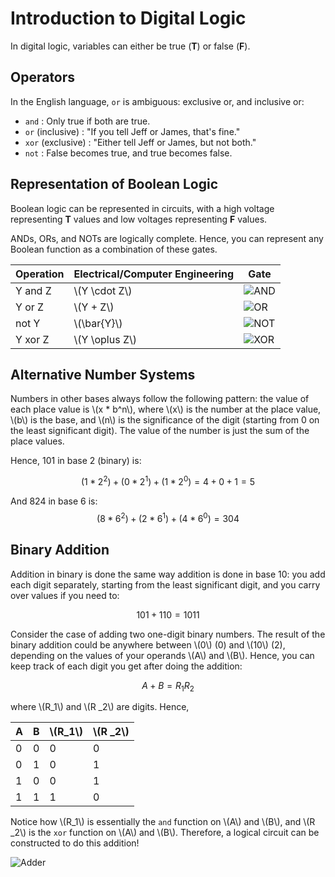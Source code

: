 # Introduction to Digital Logic

In digital logic, variables can either be true (**T**) or false (**F**).

## Operators

In the English language, `or` is ambiguous: exclusive or, and inclusive or:

* `and`
:   Only true if both are true.
* `or` (inclusive)
:   "If you tell Jeff or James, that's fine."
* `xor` (exclusive)
:   "Either tell Jeff or James, but not both."
* `not`
:   False becomes true, and true becomes false.

## Representation of Boolean Logic

Boolean logic can be represented in circuits, with a high voltage representing **T** values and low voltages representing **F** values. 

ANDs, ORs, and NOTs are logically complete. Hence, you can represent any Boolean function as a combination of these gates.

|Operation  | Electrical/Computer Engineering   | Gate
|---        |                               --- |        ---|
| Y and Z   |\\(Y \cdot Z\\)                    |![AND](http://i.imgur.com/V0Eip7Z.png)|
| Y or Z    |\\(Y + Z\\)                        |![OR](http://i.imgur.com/c339pnu.png)           |
| not Y     |\\(\bar{Y}\\)                      |![NOT](http://i.imgur.com/ytlsb1y.png)|
| Y xor Z   |\\(Y \oplus Z\\)                   |![XOR](http://i.imgur.com/7TSHPqy.png)|

## Alternative Number Systems

Numbers in other bases always follow the following pattern: the value of each place value is \\(x * b^n\\), where \\(x\\) is the number at the place value, \\(b\\) is the base, and \\(n\\) is the significance of the digit (starting from 0 on the least significant digit). The value of the number is just the sum of the place values.

Hence, 101 in base 2 (binary) is:

$$(1 * 2^2) + (0 * 2^1) + (1 * 2^0) = 4 + 0 + 1 = 5$$

And 824 in base 6 is:
$$(8 * 6^2) + (2 * 6^1) + (4 * 6^0) = 304$$

## Binary Addition

Addition in binary is done the same way addition is done in base 10: you add each digit separately, starting from the least significant digit, and you carry over values if you need to:

$$101 + 110 = 1011$$

Consider the case of adding two one-digit binary numbers. The result of the binary addition could be anywhere between \\(0\\) (0) and \\(10\\) (2), depending on the values of your operands \\(A\\) and \\(B\\). Hence, you can keep track of each digit you get after doing the addition:

$$A + B = R _1 R _2$$

where \\(R_1\\) and \\(R _2\\) are digits. Hence,

|A  |B  |\\(R_1\\)  |\\(R _2\\) |
|---|---|---        |---        |
|0|0|0|0|
|0|1|0|1|
|1|0|0|1|
|1|1|1|0|

Notice how \\(R_1\\) is essentially the `and` function on \\(A\\) and \\(B\\), and \\(R _2\\) is the `xor` function on \\(A\\) and \\(B\\). Therefore, a logical circuit can be constructed to do this addition!

![Adder](http://upload.wikimedia.org/wikipedia/commons/thumb/d/d9/Half_Adder.svg/180px-Half_Adder.svg.png)






